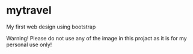 # mytravel
My first web design using bootstrap

Warning!
Please do not use any of the image in this projact as it is for my personal use only!
